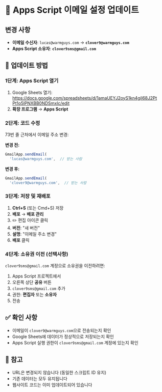 # 📧 Apps Script 이메일 설정 업데이트

## 변경 사항
- **이메일 수신자**: `lucas@warmguys.com` → **`clover9@warmguys.com`**
- **Apps Script 소유자**: **`clover9sms@gmail.com`**

## 🔄 업데이트 방법

### 1단계: Apps Script 열기
1. Google Sheets 열기: https://docs.google.com/spreadsheets/d/1amaUEYJ2oyS1kn4giI68J2PtPt1o5IPNXBB0NDSmxlc/edit
2. **확장 프로그램** → **Apps Script**

### 2단계: 코드 수정
73번 줄 근처에서 이메일 주소 변경:

**변경 전:**
```javascript
GmailApp.sendEmail(
  'lucas@warmguys.com',  // 받는 사람
```

**변경 후:**
```javascript
GmailApp.sendEmail(
  'clover9@warmguys.com',  // 받는 사람
```

### 3단계: 저장 및 재배포
1. **Ctrl+S** (또는 Cmd+S) 저장
2. **배포** → **배포 관리**
3. ✏️ 편집 아이콘 클릭
4. **버전**: "새 버전"
5. **설명**: "이메일 주소 변경"
6. **배포** 클릭

### 4단계: 소유권 이전 (선택사항)
`clover9sms@gmail.com` 계정으로 소유권을 이전하려면:

1. Apps Script 프로젝트에서
2. 오른쪽 상단 **공유** 버튼
3. `clover9sms@gmail.com` 추가
4. 권한: **편집자** 또는 **소유자**
5. 전송

## ✅ 확인 사항
- 이메일이 `clover9@warmguys.com`으로 전송되는지 확인
- Google Sheets에 데이터가 정상적으로 저장되는지 확인
- Apps Script 실행 권한이 `clover9sms@gmail.com` 계정에 있는지 확인

## 📝 참고
- URL은 변경되지 않습니다 (동일한 스크립트 ID 유지)
- 기존 데이터는 모두 유지됩니다
- 웹사이트 코드는 이미 업데이트되어 있습니다